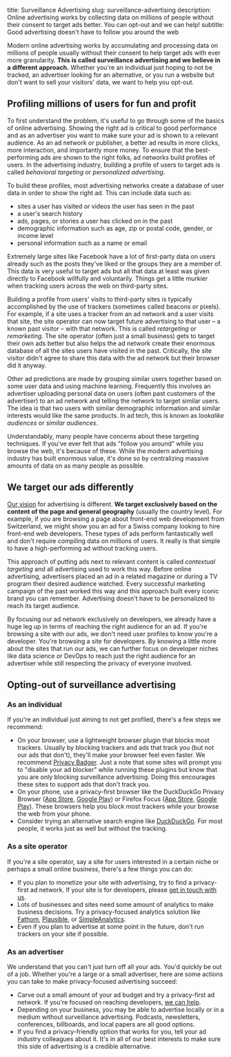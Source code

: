 title: Surveillance Advertising
slug: surveillance-advertising
description: Online advertising works by collecting data on millions of people without their consent to target ads better. You can opt-out and we can help!
subtitle: Good advertising doesn't have to follow you around the web


Modern online advertising works by accumulating and processing data on millions of people
usually without their consent to help target ads with ever more granularity.
**This is called surveillance advertising and we believe in a different approach.**
Whether you're an individual just hoping to not be tracked,
an advertiser looking for an alternative,
or you run a website but don't want to sell your visitors' data,
we want to help you opt-out.


## Profiling millions of users for fun and profit

To first understand the problem, it's useful to go through some of the basics of online advertising.
Showing the right ad is critical to good performance and as an advertiser you want to make sure your ad is shown to a relevant audience.
As an ad network or publisher, a better ad results in more clicks, more interaction, and importantly more money.
To ensure that the best-performing ads are shown to the right folks, ad networks build profiles of users.
In the advertising industry, building a profile of users to target ads is called *behavioral targeting* or *personalized advertising*.

To build these profiles,
most advertising networks create a database of user data in order to show the right ad.
This can include data such as:

* sites a user has visited or videos the user has seen in the past
* a user's search history
* ads, pages, or stories a user has clicked on in the past
* demographic information such as age, zip or postal code, gender, or income level
* personal information such as a name or email

Extremely large sites like Facebook have a lot of first-party data on users already
such as the posts they've liked or the groups they are a member of.
This data is very useful to target ads
but all that data at least was given directly to Facebook willfully and voluntarily.
Things get a little murkier when tracking users across the web on third-party sites.

Building a profile from users' visits to third-party sites is typically accomplished by the use of trackers
(sometimes called beacons or pixels).
For example, if a site uses a tracker from an ad network and a user visits that site,
the site operator can now target future advertising to that user – a known past visitor – with that network.
This is called *retargeting* or *remarketing*.
The site operator (often just a small business) gets to target their own ads better
but also helps the ad network create their enormous database of all the sites users have visited in the past.
Critically, the site visitor didn't agree to share this data with the ad network but their browser did it anyway.

Other ad predictions are made by grouping similar users together based on some user data and using machine learning.
Frequently this involves an advertiser uploading personal data on users (often past customers of the advertiser)
to an ad network and telling the network to target similar users.
The idea is that two users with similar demographic information and similar interests would like the same products.
In ad tech, this is known as *lookalike audiences* or *similar audiences*.

Understandably, many people have concerns about these targeting techniques.
If you've ever felt that ads "follow you around" while you browse the web, it's because of these.
While the modern advertising industry has built enormous value,
it's done so by centralizing massive amounts of data on as many people as possible.


## We target our ads differently

[Our vision]({filename}/pages/vision.md) for advertising is different.
**We target exclusively based on the content of the page and general geography** (usually the country level).
For example, if you are browsing a page about front-end web development from Switzerland,
we might show you an ad for a Swiss company looking to hire front-end web developers.
These types of ads perform fantastically well and don't require compiling data on millions of users.
It really is that simple to have a high-performing ad without tracking users.

This approach of putting ads next to relevant content is called *contextual targeting*
and all advertising used to work this way.
Before online advertising, advertisers placed an ad in a related magazine
or during a TV program their desired audience watched.
Every successful marketing campaign of the past worked this way
and this approach built every iconic brand you can remember.
Advertising doesn't have to be personalized to reach its target audience.

By focusing our ad network exclusively on developers,
we already have a huge leg up in terms of reaching the right audience for an ad.
If you're browsing a site with our ads, we don't need user profiles to know you're a developer.
You're browsing a site for developers.
By knowing a little more about the sites that run our ads,
we can further focus on developer niches like data science or DevOps
to reach just the right audience for an advertiser
while still respecting the privacy of everyone involved.


## Opting-out of surveillance advertising


### As an individual

If you're an individual just aiming to not get profiled,
there's a few steps we recommend:

* On your browser, use a lightweight browser plugin that blocks most trackers.
  Usually by blocking trackers and ads that track you (but not our ads that don't),
  they'll make your browser feel even faster.
  We recommend [Privacy Badger](https://privacybadger.org/).
  Just a note that some sites will prompt you to "disable your ad blocker" while running these plugins
  but know that you are only blocking surveillance advertising.
  Doing this encourages these sites to support ads that don't track you.
* On your phone, use a privacy-first browser
  like the DuckDuckGo Privacy Browser ([App Store](https://apps.apple.com/us/app/duckduckgo-privacy-browser/id663592361),
  [Google Play](https://play.google.com/store/apps/details?id=com.duckduckgo.mobile.android))
  or Firefox Focus ([App Store](https://apps.apple.com/us/app/firefox-focus-privacy-browser/id1055677337),
  [Google Play](https://play.google.com/store/apps/details?id=org.mozilla.focus)).
  These browsers help you block most trackers while your browse the web from your phone.
* Consider trying an alternative search engine like [DuckDuckGo](https://duckduckgo.com/).
  For most people, it works just as well but without the tracking.


### As a site operator

If you're a site operator, say a site for users interested in a certain niche
or perhaps a small online business, there's a few things you can do:

* If you plan to monetize your site with advertising,
  try to find a privacy-first ad network.
  If your site is for developers, please [get in touch with us]({filename}/pages/publishers.md).
* Lots of businesses and sites need some amount of analytics to make business decisions.
  Try a privacy-focused analytics solution like [Fathom](https://usefathom.com/),
  [Plausible](https://plausible.io/), or [SimpleAnalytics](https://simpleanalytics.com/).
* Even if you plan to advertise at some point in the future,
  don't run trackers on your site if possible.


### As an advertiser

We understand that you can't just turn off all your ads.
You'd quickly be out of a job.
Whether you're a large or a small advertiser,
here are some actions you can take to make privacy-focused advertising succeed:

* Carve out a small amount of your ad budget and try a privacy-first ad network.
  If you're focused on reaching developers, [we can help]({filename}/pages/advertisers.md).
* Depending on your business, you may be able to advertise locally or in a medium without surveillance advertising.
  Podcasts, newsletters, conferences, billboards, and local papers are all good options.
* If you find a privacy-friendly option that works for you,
  tell your ad industry colleagues about it.
  It's in all of our best interests to make sure this side of advertising is a credible alternative.
